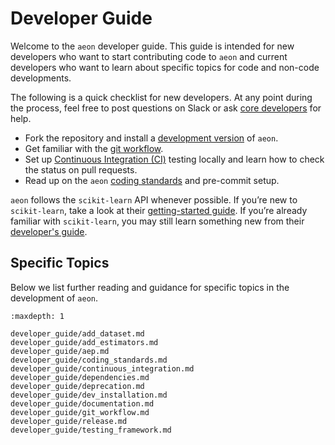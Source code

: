 # Developer Guide

Welcome to the `aeon` developer guide. This guide is intended for new developers who
want to start contributing code to `aeon` and current developers who want to learn
about specific topics for code and non-code developments.

The following is a quick checklist for new developers. At any point during the process,
feel free to post questions on Slack or ask [core developers](./about.md#core-developers)
for help.

- Fork the repository and install a [development version](developer_guide/dev_installation.md)
of `aeon`.
- Get familiar with the [git workflow](developer_guide/git_workflow.rst).
- Set up [Continuous Integration (CI)](developer_guide/continuous_integration.rst)
testing locally and learn how to check the status on pull requests.
- Read up on the `aeon` [coding standards](developer_guide/coding_standards.rst) and
pre-commit setup.

`aeon` follows the `scikit-learn` API whenever possible. If you’re new to
`scikit-learn`, take a look at their [getting-started guide](https://scikit-learn.org/stable/getting_started.html).
If you’re already familiar with `scikit-learn`, you may still learn something new from
their [developer's guide](https://scikit-learn.org/stable/developers/index.html).

## Specific Topics

Below we list further reading and guidance for specific topics in the development of
`aeon`.

```{toctree}
:maxdepth: 1

developer_guide/add_dataset.md
developer_guide/add_estimators.md
developer_guide/aep.md
developer_guide/coding_standards.md
developer_guide/continuous_integration.md
developer_guide/dependencies.md
developer_guide/deprecation.md
developer_guide/dev_installation.md
developer_guide/documentation.md
developer_guide/git_workflow.md
developer_guide/release.md
developer_guide/testing_framework.md
```
